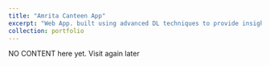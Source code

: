 ```yaml
---
title: "Amrita Canteen App"
excerpt: "Web App. built using advanced DL techniques to provide insights into the menu & crowd statistics of the canteen using CCTV cameras. Under review of the college board, to be adopted in canteens <br/><br/><img src='/images/p1.jpeg' width='400' height='300'>"
collection: portfolio
---
```


NO CONTENT here yet. Visit again later 
